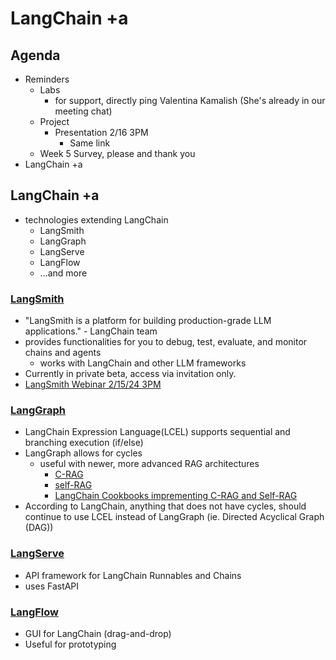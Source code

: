# LangChain +a

## Agenda
- Reminders
  - Labs
    - for support, directly ping Valentina Kamalish (She's already in our meeting chat)
  - Project
    - Presentation 2/16 3PM
      - Same link
  - Week 5 Survey, please and thank you
- LangChain +a

## LangChain +a
- technologies extending LangChain
  - LangSmith
  - LangGraph
  - LangServe
  - LangFlow
  - ...and more

### [LangSmith](https://docs.smith.langchain.com/)
- "LangSmith is a platform for building production-grade LLM applications." - LangChain team
- provides functionalities for you to debug, test, evaluate, and monitor chains and agents
  - works with LangChain and other LLM frameworks
- Currently in private beta, access via invitation only.
- [LangSmith Webinar 2/15/24 3PM](https://www.crowdcast.io/c/langsmith)

### [LangGraph](https://github.com/langchain-ai/langgraph)
- LangChain Expression Language(LCEL) supports sequential and branching execution (if/else)
- LangGraph allows for cycles
  - useful with newer, more advanced RAG architectures
    - [C-RAG](https://arxiv.org/pdf/2401.15884.pdf)
    - [self-RAG](https://arxiv.org/pdf/2310.11511.pdf)
    - [LangChain Cookbooks imprementing C-RAG and Self-RAG](https://github.com/langchain-ai/langgraph/tree/main/examples/rag)
- According to LangChain, anything that does not have cycles, should continue to use LCEL instead of LangGraph (ie. Directed Acyclical Graph (DAG))

### [LangServe](https://github.com/langchain-ai/langserve)
- API framework for LangChain Runnables and Chains
- uses FastAPI

### [LangFlow](https://docs.langflow.org/getting-started/creating-flows)
- GUI for LangChain (drag-and-drop)
- Useful for prototyping